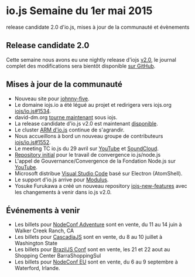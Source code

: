 # io.js Semaine du 1er mai 2015

release candidate 2.0 d'io.js, mises à jour de la communauté et évènements

## Release candidate 2.0

Cette semaine nous avons eu une nightly release d'iojs [v2.0](https://iojs.org/download/nightly/v2.0.0-nightly20150501b4ad5d7050/), le journal complet des modifications sera bientôt disponible [sur GitHub](https://github.com/iojs/io.js/blob/v1.x/CHANGELOG.md).

## Mises à jour de la communauté

* Nouveau site pour [johnny-five](http://johnny-five.io/).
* Le domaine iojs.io a été légué au projet et redirigera vers iojs.org [iojs/io.js#1534](https://github.com/iojs/io.js/issues/1534).
* david-dm.org [tourne maintenant](https://twitter.com/_alanshaw/status/592855646124531713) sous iojs.
* La release candidate d'io.js v2.0 est maintenant [disponible](https://iojs.org/download/nightly/v2.0.0-nightly20150501b4ad5d7050/).
* Le cluster [ARM d'io.js](https://twitter.com/rvagg/status/593226114992087041) continue de s'agrandir.
* Nous accueillons à bord un nouveau groupe de contributeurs [iojs/io.js#1552](https://github.com/iojs/io.js/issues/1552).
* Le meeting TC io.js du 29 avril sur [YouTube](https://www.youtube.com/watch?v=-e675TT4WEA) et [SoundCloud](https://twitter.com/dotproto/status/594145574204510208).
* [Repository initial](https://github.com/jasnell/dev-policy/blob/master/convergence.md) pour le travail de convergence io.js/node.js
* L'appel de Gouvernance/Convergence de la Fondation Node.js sur [YouTube](https://www.youtube.com/watch?v=u9h0s3YtNAU).
* Microsoft distribue [Visual Studio Code](https://code.visualstudio.com/) basé sur Electron (AtomShell).
* Le support d'io.js arrive pour [Modulus](http://blog.modulus.io/upcoming-updates-for-nodejs-applications).
* Yosuke Furukawa a créé un nouveau repository [iojs-new-features](https://github.com/yosuke-furukawa/iojs-new-features) avec les changements à venir dans io.js v2.0.

## Événements à venir

*   Les billets pour [NodeConf Adventure](http://nodeconf.com/) sont en vente, du 11 au 14 juin à Walker Creek Ranch, CA
*   Les billets pour [CascadiaJS](http://2015.cascadiajs.com/) sont en vente, du 8 au 10 juillet à Washington State
*   Les billets pour [BrazilJS Conf](http://braziljs.com.br/) sont en vente, les 21 et 22 aout au Shopping Center BarraShoppingSul
*   Les billets pour [NodeConf EU](http://nodeconf.eu/) sont en vente, du 6 au 9 septembre à Waterford, Irlande.

